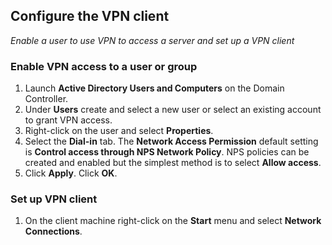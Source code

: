 ## Configure the VPN client
*Enable a user to use VPN to access a server and set up a VPN client*
### Enable VPN access to a user or group
1. Launch **Active Directory Users and Computers** on the Domain Controller.
2. Under **Users** create and select a new user or select an existing account to grant VPN access.
3. Right-click on the user and select **Properties**.
4. Select the **Dial-in** tab. The **Network Access Permission** default setting is **Control access through NPS Network Policy**. NPS policies can be created and enabled but the simplest method is to select **Allow access**.
5. Click **Apply**. Click **OK**.
### Set up VPN client
1. On the client machine right-click on the **Start** menu and select **Network Connections**.
